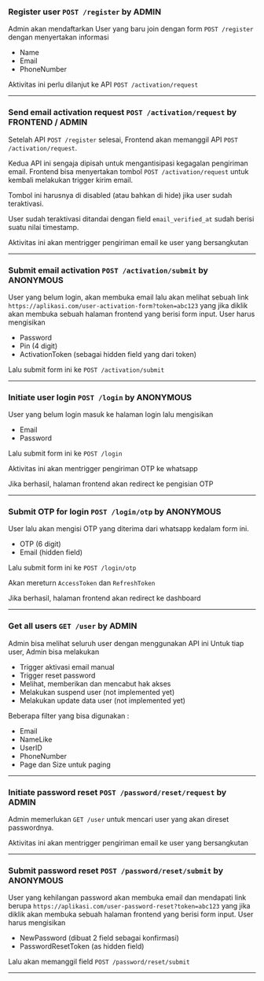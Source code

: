 ### Register user `POST /register` by ADMIN
Admin akan mendaftarkan User yang baru join dengan form `POST /register` dengan menyertakan informasi
* Name
* Email
* PhoneNumber

Aktivitas ini perlu dilanjut ke API `POST /activation/request`

---

### Send email activation request `POST /activation/request` by FRONTEND / ADMIN 
Setelah API `POST /register` selesai, Frontend akan memanggil API `POST /activation/request`. 

Kedua API ini sengaja dipisah untuk mengantisipasi kegagalan pengiriman email. Frontend bisa menyertakan tombol `POST /activation/request` untuk kembali melakukan trigger kirim email. 

Tombol ini harusnya di disabled (atau bahkan di hide) jika user sudah teraktivasi. 

User sudah teraktivasi ditandai dengan field `email_verified_at` sudah berisi suatu nilai timestamp. 

Aktivitas ini akan mentrigger pengiriman email ke user yang bersangkutan

---

### Submit email activation `POST /activation/submit` by ANONYMOUS
User yang belum login, akan membuka email lalu akan melihat sebuah link 
`https://aplikasi.com/user-activation-form?token=abc123`
yang jika diklik akan membuka sebuah halaman frontend yang berisi form input. User harus mengisikan
* Password
* Pin (4 digit)
* ActivationToken (sebagai hidden field yang dari token)

Lalu submit form ini ke `POST /activation/submit`

---

### Initiate user login `POST /login` by ANONYMOUS
User yang belum login masuk ke halaman login lalu mengisikan
* Email
* Password

Lalu submit form ini ke `POST /login`

Aktivitas ini akan mentrigger pengiriman OTP ke whatsapp

Jika berhasil, halaman frontend akan redirect ke pengisian OTP

---

### Submit OTP for login `POST /login/otp` by ANONYMOUS
User lalu akan mengisi OTP yang diterima dari whatsapp kedalam form ini.
* OTP (6 digit)
* Email (hidden field)

Lalu submit form ini ke `POST /login/otp`

Akan mereturn `AccessToken` dan `RefreshToken`

Jika berhasil, halaman frontend akan redirect ke dashboard

---

### Get all users `GET /user` by ADMIN
Admin bisa melihat seluruh user dengan menggunakan API ini
Untuk tiap user, Admin bisa melakukan 
* Trigger aktivasi email manual
* Trigger reset password
* Melihat, memberikan dan mencabut hak akses
* Melakukan suspend user (not implemented yet)
* Melakukan update data user (not implemented yet)

Beberapa filter yang bisa digunakan :
* Email
* NameLike
* UserID
* PhoneNumber
* Page dan Size untuk paging

---

### Initiate password reset `POST /password/reset/request` by ADMIN
Admin memerlukan `GET /user` untuk mencari user yang akan direset passwordnya.

Aktivitas ini akan mentrigger pengiriman email ke user yang bersangkutan

---

### Submit password reset `POST /password/reset/submit` by ANONYMOUS
User yang kehilangan password akan membuka email dan mendapati link berupa
`https://aplikasi.com/user-password-reset?token=abc123`
yang jika diklik akan membuka sebuah halaman frontend yang berisi form input. User harus mengisikan
* NewPassword (dibuat 2 field sebagai konfirmasi)
* PasswordResetToken (as hidden field)

Lalu akan memanggil field `POST /password/reset/submit`

---






